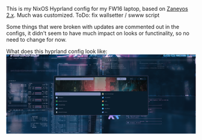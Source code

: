 This is my NixOS Hyprland config for my FW16 laptop, based on [Zaneyos 2.x](https://gitlab.com/Zaney/zaneyos/-/tree/main?ref_type=heads).
Much was customized.
ToDo: fix wallsetter / swww script

Some things that were broken with updates are commented out in the configs, it didn't seem to have much impact on looks or functinality, so no need to change for now.

What does this hyprland config look like:
<img src= https://github.com/timoteuszelle/taezeasystems/blob/main/demo.png>

